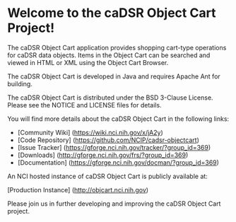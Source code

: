 Welcome to the caDSR Object Cart Project!
=====================================

The caDSR Object Cart application provides shopping cart-type operations for caDSR data objects. Items in the Object Cart can be searched and viewed in HTML or XML using the Object Cart Browser.

The caDSR Object Cart is developed in Java and requires Apache Ant for building.

The caDSR Object Cart is distributed under the BSD 3-Clause License.
Please see the NOTICE and LICENSE files for details.

You will find more details about the caDSR Object Cart in the following links:

 * [Community Wiki] (https://wiki.nci.nih.gov/x/jA2y)
 * [Code Repository] (https://github.com/NCIP/cadsr-objectcart)
 * [Issue Tracker] (https://gforge.nci.nih.gov/tracker/?group_id=369)
 * [Downloads] (http://gforge.nci.nih.gov/frs/?group_id=369)
 * [Documentation] (https://gforge.nci.nih.gov/docman/?group_id=369)
 
 
An NCI hosted instance of caDSR Object Cart is publicly available at:

[Production Instance] (http://objcart.nci.nih.gov) 


Please join us in further developing and improving the caDSR Object Cart project.
